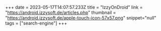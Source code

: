 +++
date = 2023-05-17T14:07:57.233Z
title = "IzzyOnDroid"
link = "https://android.izzysoft.de/articles.php"
thumbnail = "https://android.izzysoft.de/apple-touch-icon-57x57.png"
snippet="null"
tags = ["search-engine"]
+++
